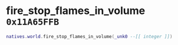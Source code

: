 # fire_stop_flames_in_volume `0x11A65FFB`

```lua
natives.world.fire_stop_flames_in_volume(_unk0 --[[ integer ]])
```